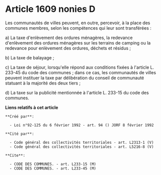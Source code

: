 # Article 1609 nonies D

Les communautés de villes peuvent, en outre, percevoir, à la place des communes membres, selon les compétences qui leur sont
transférées :

a) La taxe d'enlèvement des ordures ménagères, la redevance d'enlèvement des ordures ménagères sur les terrains de camping ou
la redevance pour enlèvement des ordures, déchets et résidus ;

b) La taxe de balayage ;

c) La taxe de séjour, lorsqu'elle répond aux conditions fixées à l'article L. 233-45 du code des communes ; dans ce cas, les
communautés de villes peuvent instituer la taxe par délibération du conseil de communauté statuant à la majorité des deux
tiers ;

d) La taxe sur la publicité mentionnée à l'article L. 233-15 du code des communes.

**Liens relatifs à cet article**

	**Créé par**:

	  - Loi n°92-125 du 6 février 1992 - art. 94 () JORF 8 février 1992

	**Cité par**:

	  - Code général des collectivités territoriales - art. L2313-1 (V)
	  - Code général des collectivités territoriales - art. L5216-8 (V)

	**Cite**:

	  - CODE DES COMMUNES. - art. L233-15 (M)
	  - CODE DES COMMUNES. - art. L233-45 (M)
